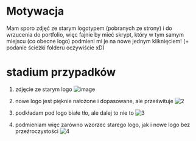 # Motywacja
Mam sporo zdjęć ze starym logotypem (pobranych ze strony) i do wrzucenia do portfolio, więc fajnie by mieć skrypt, który w tym samym miejscu (co obecne logo) podmieni mi je na nowe jednym kliknięciem! (+ podanie ścieżki folderu oczywiście xD)


# stadium przypadków
1. zdjęcie ze starym logo
![image](https://github.com/user-attachments/assets/1a5de6a2-bff6-4a91-a184-1f5c2fc71555)
2. nowe logo jest pięknie nałożone i dopasowane, ale prześwituje
![2](https://github.com/user-attachments/assets/915b002c-e5ee-4ae2-b407-c24d8f0c3c74)

3. podkładam pod logo białe tło, ale dalej to nie to
![3](https://github.com/user-attachments/assets/d78f9511-2b53-4fa8-9648-b7a8041b71a2)

4. podmieniam więc zarówno wzorzec starego logo, jak i nowe logo bez przeźroczystości
![4](https://github.com/user-attachments/assets/d12a9a03-f0e6-4d09-93f2-1b35890f470b)

